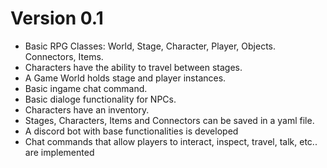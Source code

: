 # Version 0.1

* Basic RPG Classes: World, Stage, Character, Player, Objects. Connectors, Items.
* Characters have the ability to travel between stages.
* A Game World holds stage and player instances.
* Basic ingame chat command.
* Basic dialoge functionality for NPCs.
* Characters have an inventory.
* Stages, Characters, Items and Connectors can be saved in a yaml file.
* A discord bot with base functionalities is developed
* Chat commands that allow players to interact, inspect, travel, talk, etc.. are implemented
